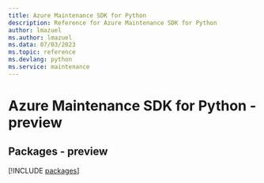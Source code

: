 ```yaml
---
title: Azure Maintenance SDK for Python
description: Reference for Azure Maintenance SDK for Python
author: lmazuel
ms.author: lmazuel
ms.data: 07/03/2023
ms.topic: reference
ms.devlang: python
ms.service: maintenance
---
```

# Azure Maintenance SDK for Python - preview
## Packages - preview
[!INCLUDE [packages](maintenance-index.md)]
